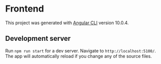 # Frontend

This project was generated with [Angular CLI](https://github.com/angular/angular-cli) version 10.0.4.

## Development server

Run `npm run start` for a dev server. Navigate to `http://localhost:5100/`. The app will automatically reload if you change any of the source files.
